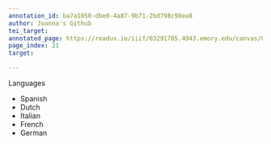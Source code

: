 ```yaml
---
annotation_id: ba7a1050-dbe0-4a87-9b71-2bd798c98ea8
author: Joanna's Github
tei_target: 
annotated_page: https://readux.io/iiif/03291785.4943.emory.edu/canvas/03291785.4943.emory.edu$22
page_index: 21
target: 

---
```

<div class="text">
<p>Languages</p>
<ul>
<li>Spanish</li>
<li>Dutch</li>
<li>Italian</li>
<li>French</li>
<li>German</li>
</ul>
</div>
<p>&nbsp;</p>